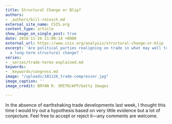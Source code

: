 ```yaml
---
title: Structural Change or Blip?
authors:
- _authors/bill-reinsch.md
external_site_name: CSIS.org
content_type: article
show_image_on_single_post: true
date: 2018-11-26 21:00:14 +0000
external_url: https://www.csis.org/analysis/structural-change-or-blip
excerpt: 'Are political parties realigning on trade in what may well turn out to be
  a long-term structural change? '
series:
- _series/trade-terms-explained.md
keywords:
- _keywords/congress.md
image: "/uploads/181126_trade-compressor.jpg"
image_caption: ''
image_credit: BRYAN R. SMITH/AFP/Getty Images

---
```

In the absence of earthshaking trade developments last week, I thought this time I would try out a hypothesis based on very little evidence but a lot of conjecture. Feel free to accept or reject it—any comments are welcome.  
